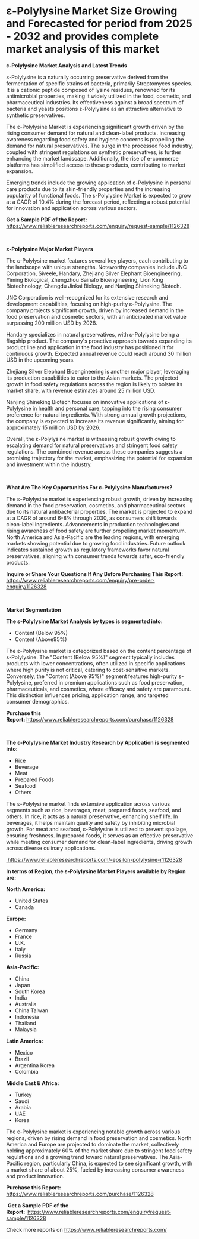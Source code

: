 <p><h1>ε-Polylysine Market Size Growing and Forecasted for period from 2025 - 2032 and provides complete market analysis of this market</h1></p><p><strong>ε-Polylysine Market Analysis and Latest Trends</strong></p>
<p><p>ε-Polylysine is a naturally occurring preservative derived from the fermentation of specific strains of bacteria, primarily Streptomyces species. It is a cationic peptide composed of lysine residues, renowned for its antimicrobial properties, making it widely utilized in the food, cosmetic, and pharmaceutical industries. Its effectiveness against a broad spectrum of bacteria and yeasts positions ε-Polylysine as an attractive alternative to synthetic preservatives.</p><p>The ε-Polylysine Market is experiencing significant growth driven by the rising consumer demand for natural and clean-label products. Increasing awareness regarding food safety and hygiene concerns is propelling the demand for natural preservatives. The surge in the processed food industry, coupled with stringent regulations on synthetic preservatives, is further enhancing the market landscape. Additionally, the rise of e-commerce platforms has simplified access to these products, contributing to market expansion.</p><p>Emerging trends include the growing application of ε-Polylysine in personal care products due to its skin-friendly properties and the increasing popularity of functional foods. The ε-Polylysine Market is expected to grow at a CAGR of 10.4% during the forecast period, reflecting a robust potential for innovation and application across various sectors.</p></p>
<p><strong>Get a Sample PDF of the Report:&nbsp;</strong> <a href="https://www.reliableresearchreports.com/enquiry/request-sample/1126328?utm_campaign=3287&utm_medium=2&utm_source=Github&utm_content=ia&utm_term=07042025&utm_id=e-polylysine">https://www.reliableresearchreports.com/enquiry/request-sample/1126328</a></p>
<p>&nbsp;</p>
<p><strong>ε-Polylysine Major Market Players</strong></p>
<p><p>The ε-Polylysine market features several key players, each contributing to the landscape with unique strengths. Noteworthy companies include JNC Corporation, Siveele, Handary, Zhejiang Silver Elephant Bioengineering, Yiming Biological, Zhengzhou Bainafo Bioengineering, Lion King Biotechnology, Chengdu Jinkai Biology, and Nanjing Shineking Biotech.</p><p>JNC Corporation is well-recognized for its extensive research and development capabilities, focusing on high-purity ε-Polylysine. The company projects significant growth, driven by increased demand in the food preservation and cosmetic sectors, with an anticipated market value surpassing 200 million USD by 2028.</p><p>Handary specializes in natural preservatives, with ε-Polylysine being a flagship product. The company's proactive approach towards expanding its product line and application in the food industry has positioned it for continuous growth. Expected annual revenue could reach around 30 million USD in the upcoming years.</p><p>Zhejiang Silver Elephant Bioengineering is another major player, leveraging its production capabilities to cater to the Asian markets. The projected growth in food safety regulations across the region is likely to bolster its market share, with revenue estimates around 25 million USD.</p><p>Nanjing Shineking Biotech focuses on innovative applications of ε-Polylysine in health and personal care, tapping into the rising consumer preference for natural ingredients. With strong annual growth projections, the company is expected to increase its revenue significantly, aiming for approximately 15 million USD by 2026.</p><p>Overall, the ε-Polylysine market is witnessing robust growth owing to escalating demand for natural preservatives and stringent food safety regulations. The combined revenue across these companies suggests a promising trajectory for the market, emphasizing the potential for expansion and investment within the industry.</p></p>
<p>&nbsp;</p>
<p><strong>What Are The Key Opportunities For ε-Polylysine Manufacturers?</strong></p>
<p><p>The ε-Polylysine market is experiencing robust growth, driven by increasing demand in the food preservation, cosmetics, and pharmaceutical sectors due to its natural antibacterial properties. The market is projected to expand at a CAGR of around 6-8% through 2030, as consumers shift towards clean-label ingredients. Advancements in production technologies and rising awareness of food safety are further propelling market momentum. North America and Asia-Pacific are the leading regions, with emerging markets showing potential due to growing food industries. Future outlook indicates sustained growth as regulatory frameworks favor natural preservatives, aligning with consumer trends towards safer, eco-friendly products.</p></p>
<p><strong>Inquire or Share Your Questions If Any Before Purchasing This Report:</strong> <a href="https://www.reliableresearchreports.com/enquiry/pre-order-enquiry/1126328?utm_campaign=3287&utm_medium=2&utm_source=Github&utm_content=ia&utm_term=07042025&utm_id=e-polylysine">https://www.reliableresearchreports.com/enquiry/pre-order-enquiry/1126328</a></p>
<p>&nbsp;</p>
<p><strong>Market Segmentation</strong></p>
<p><strong>The ε-Polylysine Market Analysis by types is segmented into:</strong></p>
<p><ul><li>Content (Below 95%)</li><li>Content (Above95%)</li></ul></p>
<p><p>The ε-Polylysine market is categorized based on the content percentage of ε-Polylysine. The "Content (Below 95%)" segment typically includes products with lower concentrations, often utilized in specific applications where high purity is not critical, catering to cost-sensitive markets. Conversely, the "Content (Above 95%)" segment features high-purity ε-Polylysine, preferred in premium applications such as food preservation, pharmaceuticals, and cosmetics, where efficacy and safety are paramount. This distinction influences pricing, application range, and targeted consumer demographics.</p></p>
<p><strong>Purchase this Report:&nbsp;</strong><a href="https://www.reliableresearchreports.com/purchase/1126328?utm_campaign=3287&utm_medium=2&utm_source=Github&utm_content=ia&utm_term=07042025&utm_id=e-polylysine">https://www.reliableresearchreports.com/purchase/1126328</a></p>
<p>&nbsp;</p>
<p><strong>The ε-Polylysine Market Industry Research by Application is segmented into:</strong></p>
<p><ul><li>Rice</li><li>Beverage</li><li>Meat</li><li>Prepared Foods</li><li>Seafood</li><li>Others</li></ul></p>
<p><p>The ε-Polylysine market finds extensive application across various segments such as rice, beverages, meat, prepared foods, seafood, and others. In rice, it acts as a natural preservative, enhancing shelf life. In beverages, it helps maintain quality and safety by inhibiting microbial growth. For meat and seafood, ε-Polylysine is utilized to prevent spoilage, ensuring freshness. In prepared foods, it serves as an effective preservative while meeting consumer demand for clean-label ingredients, driving growth across diverse culinary applications.</p></p>
<p><a href="https://www.reliableresearchreports.com/-epsilon-polylysine-r1126328?utm_campaign=3287&utm_medium=2&utm_source=Github&utm_content=ia&utm_term=07042025&utm_id=e-polylysine">&nbsp;https://www.reliableresearchreports.com/-epsilon-polylysine-r1126328</a></p>
<p><strong>In terms of Region, the ε-Polylysine Market Players available by Region are:</strong></p>
<p>
    <p> <strong> North America: </strong>
        <ul>
            <li>United States</li>
            <li>Canada</li>
        </ul>
        </p> 
    <p> <strong> Europe: </strong>
        <ul>
            <li>Germany</li>
            <li>France</li>
            <li>U.K.</li>
            <li>Italy</li>
            <li>Russia</li>
        </ul>
        </p> 
    <p> <strong> Asia-Pacific: </strong>
        <ul>
            <li>China</li>
            <li>Japan</li>
            <li>South Korea</li>
            <li>India</li>
            <li>Australia</li>
            <li>China Taiwan</li>
            <li>Indonesia</li>
            <li>Thailand</li>
            <li>Malaysia</li>
        </ul>
        </p> 
    <p> <strong> Latin America: </strong>
        <ul>
            <li>Mexico</li>
            <li>Brazil</li>
            <li>Argentina Korea</li>
            <li>Colombia</li>
        </ul>
        </p> 
    <p> <strong> Middle East & Africa: </strong>
        <ul>
            <li>Turkey</li>
            <li>Saudi</li>
            <li>Arabia</li>
            <li>UAE</li>
            <li>Korea</li>
        </ul>
    </p>
    </p>
<p><p>The ε-Polylysine market is experiencing notable growth across various regions, driven by rising demand in food preservation and cosmetics. North America and Europe are projected to dominate the market, collectively holding approximately 60% of the market share due to stringent food safety regulations and a growing trend toward natural preservatives. The Asia-Pacific region, particularly China, is expected to see significant growth, with a market share of about 25%, fueled by increasing consumer awareness and product innovation.</p></p>
<p><strong>Purchase this Report: </strong><a href="https://www.reliableresearchreports.com/purchase/1126328?utm_campaign=3287&utm_medium=2&utm_source=Github&utm_content=ia&utm_term=07042025&utm_id=e-polylysine">https://www.reliableresearchreports.com/purchase/1126328</a></p>
<p>&nbsp;<strong>Get a Sample PDF of the Report:&nbsp;&nbsp;</strong><a href="https://www.reliableresearchreports.com/enquiry/request-sample/1126328?utm_campaign=3287&utm_medium=2&utm_source=Github&utm_content=ia&utm_term=07042025&utm_id=e-polylysine">https://www.reliableresearchreports.com/enquiry/request-sample/1126328</a></p>
<p><strong></strong></p>
<p>Check more reports on <a href="https://www.reliableresearchreports.com/?utm_campaign=3287&utm_medium=2&utm_source=Github&utm_content=ia&utm_term=07042025&utm_id=e-polylysine">https://www.reliableresearchreports.com/</a></p>